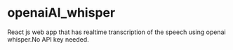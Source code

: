 # openaiAI_whisper
React js web app that has realtime transcription of the speech using openai whisper.No API key needed.
